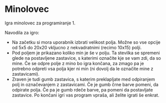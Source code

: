 # Minolovec

Igra minolovec za programiranje 1.

Navodila za igro:

- Na začetku si mora uporabnik izbrati velikost polja. Možne so vse opcije od 5x5 do 20x20 vkljucno z nekvadratnimi (recimo 10x15) polji.
- Pod poljem je prikazano koliko min je še v polju. Ta stevilka se spremeni glede na postavljene zastavice, s katerimi označite kje se vam zdi, da so mine. Če se odpre polje z mino bo igra končana, za zmago pa je potrebno odpreti vsa polja kjer ni min (ni dovolj da le označite mine z zastavicami).
- Zraven je tudi gumb zastavica, s katerim preklapljate med odpiranjem polj in označevanjem z zastavicami. Če je gumb črne barve pomeni, da odpirate polja. Če pa je gumb rdeče barve, pa pomeni da postavljate zastavice. Po končani igri vas program vpraša, ali želite igrati še enkrat.
